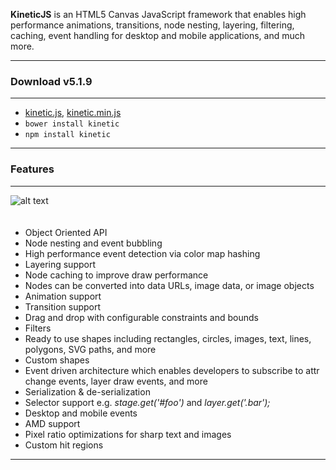 <p class="lead">
	<strong>KineticJS</strong> is an HTML5 Canvas JavaScript framework that enables high performance animations, transitions, node nesting, layering, filtering, caching, event handling for desktop and mobile applications, and much more.
</p>

<hr/>
<h3>Download v5.1.9</h3>
<hr/>

* [kinetic.js](https://cdn.rawgit.com/lavrton/KineticJS/v5.1.9/kinetic.js), [kinetic.min.js](https://cdn.rawgit.com/lavrton/KineticJS/v5.1.9/kinetic.min.js)
* `bower install kinetic`
* `npm install kinetic`

<hr/>
<h3>Features</h3>
<hr/>

<img src="img/app-thumbs.png" alt="alt text" class="img-responsive pull-right"  style="margin-bottom:20px;">

* Object Oriented API
* Node nesting and event bubbling
* High performance event detection via color map hashing
* Layering support
* Node caching to improve draw performance
* Nodes can be converted into data URLs, image data, or image objects
* Animation support
* Transition support
* Drag and drop with configurable constraints and bounds
* Filters
* Ready to use shapes including rectangles, circles, images, text, lines, polygons, SVG paths, and more
* Custom shapes
* Event driven architecture which enables developers to subscribe to attr change events, layer draw events, and more
* Serialization & de-serialization
* Selector support e.g. _stage.get('#foo')_ and _layer.get('.bar');_
* Desktop and mobile events
* AMD support
* Pixel ratio optimizations for sharp text and images
* Custom hit regions

<div class="clear"></div>
<hr/>

<!-- Google Code -->
<script type="text/javascript">
var google_conversion_id = 983836026;
var google_custom_params = window.google_tag_params;
var google_remarketing_only = true;
</script>

<script type="text/javascript" src="//www.googleadservices.com/pagead/conversion.js">
</script>
<noscript>
<div style="display:inline;">
<img height="1" width="1" style="border-style:none;" alt="" src="//googleads.g.doubleclick.net/pagead/viewthroughconversion/983836026/?value=0&amp;guid=ON&amp;script=0"/>
</div>
</noscript>